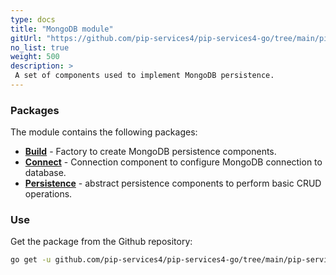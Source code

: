 ```yaml
---
type: docs
title: "MongoDB module"
gitUrl: "https://github.com/pip-services4/pip-services4-go/tree/main/pip-services4-mongodb-go"
no_list: true
weight: 500
description: > 
 A set of components used to implement MongoDB persistence.
---
```


### Packages

The module contains the following packages:
- [**Build**](build) - Factory to create MongoDB persistence components.
- [**Connect**](connect) - Connection component to configure MongoDB connection to database.
- [**Persistence**](persistence) - abstract persistence components to perform basic CRUD operations.



### Use
Get the package from the Github repository:
```bash
go get -u github.com/pip-services4/pip-services4-go/tree/main/pip-services4-mongodb-go@latest
```
